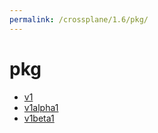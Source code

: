 ```yaml
---
permalink: /crossplane/1.6/pkg/
---
```


# pkg



* [v1](v1/index.md)
* [v1alpha1](v1alpha1/index.md)
* [v1beta1](v1beta1/index.md)